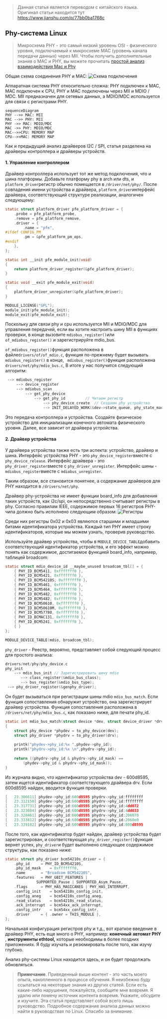 
> Данная статья является переводом с китайского языка. <br>Оригинал статьи находится тут https://www.jianshu.com/p/77bb0ba1768c
## **Phy-система Linux**


> Микросхема PHY - это самый низкий уровень OSI - физического уровня, подключаемый к микросхеме MAC (уровень канала передачи данных) через MII. Чтобы получить дополнительные знания о MAC и PHY, вы можете прочитать [простой анализ взаимодействия Mac и Phy](https://links.jianshu.com/go?to=http%3A%2F%2Fwww.360doc.com%2Fcontent%2F13%2F0717%2F16%2F2768962_300623597.shtml)

Общая схема соединения PHY и MAC:
![Схема подключения](https://upload-images.jianshu.io/upload_images/3482555-b04f3dc41aed6bac.jpg?imageMogr2/auto-orient/strip%7CimageView2/2/w/687/format/webp)

Аппаратная система PHY относительно сложна: 
PHY подключен к MAC, 
MAC подключен к CPU, 
PHY и MAC подключены через MII и MDIO / MDC.
MII предназначен для сетевых данных, а MDIO/MDC используется для связи с регистрами PHY. 
```mermaid
sequenceDiagram
PHY -->> MAC: MII
MAC -->> PHY: MII
PHY ->> MAC: MDIO/MDC
MAC ->> PHY: MDIO/MDC
MAC-->>CPU: MEMORY MAP
CPU-->>MAC: MEMORY MAP
```
Как и предыдущий анализ драйверов I2C / SPI, статья разделена на драйверы контроллера и драйверы устройств.

#### **1. Управление контроллером**
Драйвер контроллера использует тот же метод подключения, что и шина платформы. Добавьте платформу phy в arch или dts, и `platform_driver`регистр обычно помещается в ```/driver/net/phy/```. После совпадения имени устройства и драйвера, `platform_driver`интерфейс драйвера, соответствующий структуре реализации, аналогичен следующему:
```c
static struct platform_driver pfe_platform_driver = {
    .probe = pfe_platform_probe,
    .remove = pfe_platform_remove,
    .driver = {
        .name = "pfe",
#ifdef CONFIG_PM
        .pm = &pfe_platform_pm_ops,
#endif
    },
};

static int __init pfe_module_init(void)
{
    return platform_driver_register(&pfe_platform_driver);
}

static void __exit pfe_module_exit(void)
{
    platform_driver_unregister(&pfe_platform_driver);
}

MODULE_LICENSE("GPL");
module_init(pfe_module_init);
module_exit(pfe_module_exit);
```  
  
Поскольку для связи phy и cpu используется MII и MDIO/MDC для управления передачей, если вы хотите настроить шину MII в функциях проверки, в конце вызовите `mdiobus_register()`или `of_mdiobus_register()` и зарегистрируйте mdio_bus.

`of_mdiobus_register()`функция расположена в файле`drivers/of/of_mdio.c`, функция по-прежнему будет вызывать `mdiobus_register()` в конце, `
mdiobus_register()`функция расположена `drivers/net/phy/mdio_bus.c`, 
В итоге у нас получится следующий алгоритм:
```c
 ‐‐> mdiobus_register
     ‐‐> device_register
     ‐‐> mdiobus_scan
         ‐‐> get_phy_device
             ‐‐> get_phy_id         // Читаем регистр
                 ‐‐> phy_device_create  // Создаем phy устройство
                 ‐‐> INIT_DELAYED_WORK(&dev‐>state_queue, phy_state_machine); //Инициализируем конечный автомат
```  
Это передача контроллера и устройства. Создайте физическое устройство для инициализации конечного автомата физического уровня. Далее, все зависит от драйвера устройства.

#### **2. Драйвер устройства**

У драйвера устройства также есть три аспекта: устройство, драйвер и шина. 
Интерфейс устройства PHY - это `phy_device_register`вместе с `phy_device_release`.
Интерфейс драйвера - это `phy_driver_register`вместе с `phy_driver_unregister`. 
Интерфейс шины - `mdiobus_register`вместе с `mdiobus_unregister`.

Таким образом, все становится понятнее, а содержание драйверов для PHY находится в ```/drivers/net/phy```.

Драйвер phy-устройства не имеет функции board_info для добавления таких устройств, как i2c/spi, он непосредственно считывает регистры в phy. Согласно правилам IEEE, содержимое первых 16 регистров PHY-чипа должно быть исполнено следующим образом:
![Регистры](https://upload-images.jianshu.io/upload_images/3482555-a88bb2a537a1f20b.png?imageMogr2/auto-orient/strip%7CimageView2/2/w/1200/format/webp)

Среди них регистры 0x02 и 0x03 являются старшими и младшими битами идентификатора устройства. Каждый тип PHY имеет строку идентификаторов, которые мы можем узнать, проверив руководство.

Используйте драйвер устройства, чтобы в ```MODULE_DEVICE_TABLE```добавить соответствующий идентификатор устройства, и его эффект можно понять как содержимое, достигаемое функцией board_info, например, таблицей broadcom:
```c
static struct mdio_device_id __maybe_unused broadcom_tbl[] = {
    { PHY_ID_BCM5411, 0xfffffff0 },
    { PHY_ID_BCM5421, 0xfffffff0 },
    { PHY_ID_BCM54210S, 0xfffffff0 },
    { PHY_ID_BCM5461, 0xfffffff0 },
    { PHY_ID_BCM5464, 0xfffffff0 },
    { PHY_ID_BCM5482, 0xfffffff0 },
    { PHY_ID_BCM5482, 0xfffffff0 },
    { PHY_ID_BCM50610, 0xfffffff0 },
    { PHY_ID_BCM50610M, 0xfffffff0 },
    { PHY_ID_BCM57780, 0xfffffff0 },
    { PHY_ID_BCMAC131, 0xfffffff0 },
    { PHY_ID_BCM5241, 0xfffffff0 },
    { }
};

MODULE_DEVICE_TABLE(mdio, broadcom_tbl);
```
`phy_driver` - Реестр, вероятно, представляет собой следующий процесс для простого анализа:
```c
drivers/net/phy/phy_device.c
phy_init
    ‐‐> mdio_bus_init // Зарегистрировать шину mdio
       ‐‐> class_register(&mdio_bus_class);
       ‐‐> bus_register(&mdio_bus_type);
 ‐‐> phy_driver_register(&genphy_driver);
```
Он будет вызываться при регистрации шины mdio `mdio_bus_match`. Если функция сопоставления обнаружит устройство, она зарегистрирует драйвер устройства. Функция сопоставления расположена в `/drivers/net/phy/mdio_bus.c`, как показано ниже, для печати phy_id.

```c
static int mdio_bus_match(struct device *dev, struct device_driver *drv)
{
    struct phy_device *phydev = to_phy_device(dev);
    struct phy_driver *phydrv = to_phy_driver(drv);
    
    printk("phydev->phy_id:%x ",phydev->phy_id);
    printk("phydrv->phy_id:%x \n",phydrv->phy_id);
    
    return ((phydrv->phy_id & phydrv->phy_id_mask) ==
        (phydev->phy_id & phydrv->phy_id_mask));
}
```
Из журнала видно, что идентификатор устройства dev - 600d8595, затем ищется идентификатор соответствующего драйвера drv. Если 600d8595 найден, вводится функция проверки.
```c
[   23.306611] phydev->phy_id:600d8595 phydrv->phy_id:ffffffff
[   23.312150] phydev->phy_id:600d8595 phydrv->phy_id:ffffffff
[   23.317731] phydev->phy_id:600d8595 phydrv->phy_id:4dd072
[   23.323084] phydev->phy_id:600d8595 phydrv->phy_id:4dd033
[   23.328461] phydev->phy_id:600d8595 phydrv->phy_id:206070
[   23.333812] phydev->phy_id:600d8595 phydrv->phy_id:2060e0
[   23.339182] phydev->phy_id:600d8595 phydrv->phy_id:600d8595
```
После того, как идентификатор будет найден, драйвер устройства будет зарегистрирован, и соответствующая `phy_driver_register()`функция вернет успех, `phy_driver`и будет выполнено следующее содержимое структуры, как показано ниже:
```c
static struct phy_driver bcm54210s_driver = {
    .phy_id     = PHY_ID_BCM54210S,
    .phy_id_mask    = 0xfffffff0,
    .name       = "Broadcom BCM54210S",
    .features   = PHY_GBIT_FEATURES |
              SUPPORTED_Pause | SUPPORTED_Asym_Pause,
    .flags      = PHY_HAS_MAGICANEG | PHY_HAS_INTERRUPT,
    .config_init    = bcm54210s_config_init,
    .config_aneg    = bcm54210s_config_aneg,
    .read_status    = bcm54210s_read_status,
    .ack_interrupt  = bcm54xx_ack_interrupt,
    .config_intr    = bcm54xx_config_intr,
    .driver     = { .owner = THIS_MODULE },
};
```
Начальная конфигурация регистров phy и т.д., вот краткое введение в драйвер PHY, есть еще много о PHY, например: **конечный** **автомат PHY** , **инструменты ethtool,** которые необходимы в более поздних приложениях. Я буду изучать и резюмировать после того, как изучу глубоко.

Анализ phy-системы Linux находится здесь, и он будет продолжать обновляться.

> **Примечание**. Приведенный выше контент - это часть моего опыта, накопленного в процессе обучения. Я неизбежно буду ссылаться на некоторые знания из других статей. Если есть какие-либо нарушения, пожалуйста, сообщите мне вовремя. Я удалю или помечу источник контента вовремя. Укажите, обсудите и изучите. Эта статья представляет собой всего лишь руководство. Подробное содержание анализа данных можно найти в руководствах по Linux. Спасибо за внимание.